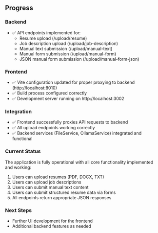## Progress

### Backend
- ✅ API endpoints implemented for:
  - Resume upload (/upload/resume)
  - Job description upload (/upload/job-description)
  - Manual text submission (/upload/manual-text)
  - Manual form submission (/upload/manual-form)
  - JSON manual form submission (/upload/manual-form-json)

### Frontend
- ✅ Vite configuration updated for proper proxying to backend (http://localhost:8010)
- ✅ Build process configured correctly
- ✅ Development server running on http://localhost:3002

### Integration
- ✅ Frontend successfully proxies API requests to backend
- ✅ All upload endpoints working correctly
- ✅ Backend services (FileService, OllamaService) integrated and functional

### Current Status
The application is fully operational with all core functionality implemented and working:
1. Users can upload resumes (PDF, DOCX, TXT)
2. Users can upload job descriptions
3. Users can submit manual text content
4. Users can submit structured resume data via forms
5. All endpoints return appropriate JSON responses

### Next Steps
- Further UI development for the frontend
- Additional backend features as needed
